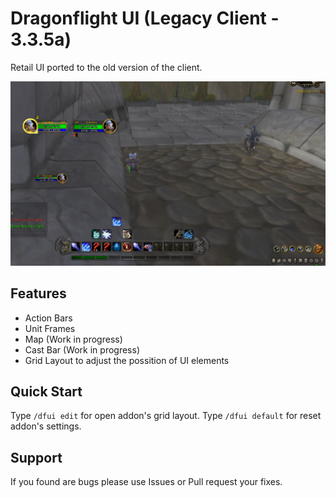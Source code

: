 # Dragonflight UI (Legacy Client - 3.3.5a)

Retail UI ported to the old version of the client.

![Preview](media/DFUI_1.png)

## Features

- Action Bars
- Unit Frames
- Map (Work in progress)
- Cast Bar (Work in progress)
- Grid Layout to adjust the possition of UI elements

## Quick Start

Type ``/dfui edit`` for open addon's grid layout.
Type ``/dfui default`` for reset addon's settings.

## Support

If you found are bugs please use Issues or Pull request your fixes.